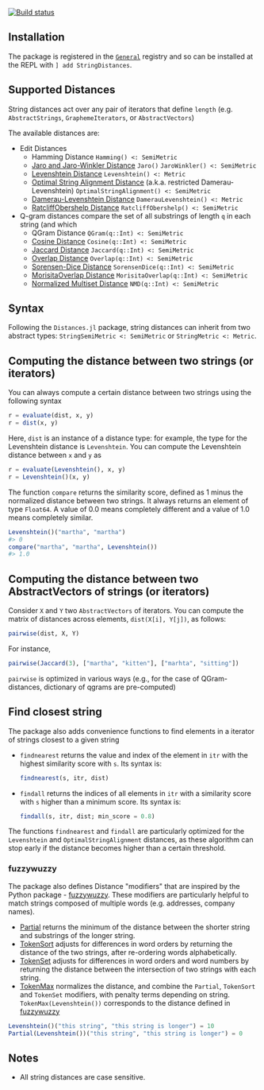 [![Build status](https://github.com/matthieugomez/StringDistances.jl/workflows/CI/badge.svg)](https://github.com/matthieugomez/StringDistances.jl/actions)


## Installation
The package is registered in the [`General`](https://github.com/JuliaRegistries/General) registry and so can be installed at the REPL with `] add StringDistances`.

## Supported Distances
String distances act over any pair of iterators that define `length` (e.g. `AbstractStrings`, `GraphemeIterators`, or `AbstractVectors`)

The available distances are:
- Edit Distances
	- Hamming Distance `Hamming() <: SemiMetric`
	- [Jaro and Jaro-Winkler Distance](https://en.wikipedia.org/wiki/Jaro%E2%80%93Winkler_distance) `Jaro()` `JaroWinkler() <: SemiMetric`
	- [Levenshtein Distance](https://en.wikipedia.org/wiki/Levenshtein_distance) `Levenshtein() <: Metric`
	- [Optimal String Alignment Distance](https://en.wikipedia.org/wiki/Damerau%E2%80%93Levenshtein_distance#Optimal_string_alignment_distance) (a.k.a. restricted Damerau-Levenshtein) `OptimalStringAlignment() <: SemiMetric`
	- [Damerau-Levenshtein Distance](https://en.wikipedia.org/wiki/Damerau%E2%80%93Levenshtein_distance#Distance_with_adjacent_transpositions) `DamerauLevenshtein() <: Metric`
	- [RatcliffObershelp Distance](https://xlinux.nist.gov/dads/HTML/ratcliffObershelp.html) `RatcliffObershelp() <: SemiMetric`
- Q-gram distances compare the set of all substrings of length `q` in each string (and which 
	- QGram Distance `QGram(q::Int) <: SemiMetric`
	- [Cosine Distance](https://en.wikipedia.org/wiki/Cosine_similarity) `Cosine(q::Int) <: SemiMetric`
	- [Jaccard Distance](https://en.wikipedia.org/wiki/Jaccard_index) `Jaccard(q::Int) <: SemiMetric`
	- [Overlap Distance](https://en.wikipedia.org/wiki/Overlap_coefficient) `Overlap(q::Int) <: SemiMetric`
	- [Sorensen-Dice Distance](https://en.wikipedia.org/wiki/S%C3%B8rensen%E2%80%93Dice_coefficient) `SorensenDice(q::Int) <: SemiMetric`
	- [MorisitaOverlap Distance](https://en.wikipedia.org/wiki/Morisita%27s_overlap_index) `MorisitaOverlap(q::Int) <: SemiMetric`
	- [Normalized Multiset Distance](https://www.sciencedirect.com/science/article/pii/S1047320313001417) `NMD(q::Int) <: SemiMetric`

## Syntax
Following the `Distances.jl` package, string distances can inherit from two abstract types: `StringSemiMetric <: SemiMetric` or `StringMetric <: Metric`.
## Computing the distance between two strings (or iterators)
You can always compute a certain distance between two strings  using the following syntax
```julia
r = evaluate(dist, x, y)
r = dist(x, y)
```
Here, `dist` is an instance of a distance type: for example, the type for the Levenshtein distance is `Levenshtein`. You can compute the Levenshtein distance between `x` and `y` as
```julia
r = evaluate(Levenshtein(), x, y)
r = Levenshtein()(x, y)
```

The function `compare` returns the similarity score, defined as 1 minus the normalized distance between two strings. It always returns an element of type `Float64`. A value of 0.0 means completely different and a value of 1.0 means completely similar.

```julia
Levenshtein()("martha", "martha")
#> 0
compare("martha", "martha", Levenshtein())
#> 1.0
```

## Computing the distance between two AbstractVectors of strings (or iterators)
Consider `X` and `Y` two `AbstractVectors` of iterators. You can compute the matrix of distances across elements, `dist(X[i], Y[j])`, as follows:
```julia
pairwise(dist, X, Y)
```

For instance, 
```julia
pairwise(Jaccard(3), ["martha", "kitten"], ["marhta", "sitting"])
```
`pairwise` is optimized in various ways (e.g., for the case of QGram-distances, dictionary of qgrams are pre-computed)

## Find closest string
The package also adds convenience functions to find elements in a iterator of strings closest to a given string

- `findnearest` returns the value and index of the element in `itr` with the highest similarity score with `s`. Its syntax is:
	```julia
	findnearest(s, itr, dist)
	```

- `findall` returns the indices of all elements in `itr` with a similarity score with `s` higher than a minimum score. Its syntax is:
	```julia
	findall(s, itr, dist; min_score = 0.8)
	```

The functions `findnearest` and `findall` are particularly optimized for the `Levenshtein` and `OptimalStringAlignment` distances, as these algorithm can stop early if the distance becomes higher than a certain threshold.



### fuzzywuzzy
The package also defines Distance "modifiers" that are inspired by the Python package - [fuzzywuzzy](http://chairnerd.seatgeek.com/fuzzywuzzy-fuzzy-string-matching-in-python/). These modifiers are particularly helpful to match strings composed of multiple words (e.g. addresses, company names).
- [Partial](http://chairnerd.seatgeek.com/fuzzywuzzy-fuzzy-string-matching-in-python/) returns the minimum of the distance between the shorter string and substrings of the longer string.
- [TokenSort](http://chairnerd.seatgeek.com/fuzzywuzzy-fuzzy-string-matching-in-python/) adjusts for differences in word orders by returning the distance of the two strings, after re-ordering words alphabetically. 
- [TokenSet](http://chairnerd.seatgeek.com/fuzzywuzzy-fuzzy-string-matching-in-python/) adjusts for differences in word orders and word numbers by returning the distance between the intersection of two strings with each string.
- [TokenMax](http://chairnerd.seatgeek.com/fuzzywuzzy-fuzzy-string-matching-in-python/) normalizes the distance, and combine the `Partial`, `TokenSort` and `TokenSet` modifiers, with penalty terms depending on string.   `TokenMax(Levenshtein())` corresponds to the distance defined in [fuzzywuzzy](http://chairnerd.seatgeek.com/fuzzywuzzy-fuzzy-string-matching-in-python/)


```julia
Levenshtein()("this string", "this string is longer") = 10
Partial(Levenshtein())("this string", "this string is longer") = 0
```



## Notes
- All string distances are case sensitive.


